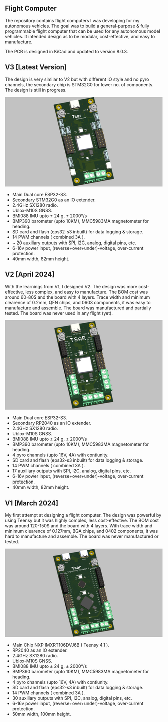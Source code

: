 ## Flight Computer

The repository contains flight computers I was developing for my autonomous vehicles. The goal was to build a general-purpose & fully programmable flight computer that can be used for any autonomous model vehicles. It intended design as to be modular, cost-effective, and easy to manufacture.

The PCB is designed in KiCad and updated to version 8.0.3.

## V3 [Latest Version]

The design is very similar to V2 but with different IO style and no pyro channels, the secondary chip is STM32G0 for lower no. of components. The design is still in progress.

![V3](./assets/v3.png)

- Main Dual core ESP32-S3.
- Secondary STM32G0 as an IO extender.
- 2.4GHz SX1280 radio.
- Ublox-M10S GNSS.
- BMI088 IMU upto ± 24 g, ± 2000°/s
- BMP390 barometer (upto 10KM), MMC5983MA magnetometer for heading.
- SD card and flash (eps32-s3 inbuilt) for data logging & storage.
- 14 PWM channels ( combined 3A ).
- ~ 20 auxiliary outputs with SPI, I2C, analog, digital pins, etc.
- 6-16v power input, (reverse+over+under)-voltage, over-current protection.
- 40mm width, 82mm height.

## V2 [April 2024]

With the learnings from V1, I designed V2. The design was more cost-effective, less complex, and easy to manufacture. The BOM cost was around 60-80$ and the board with 4 layers. Trace width and minimum clearence of 0.2mm, QFN chips, and 0603 components, it was easy to manufacture and assemble. The board was manufactured and partially tested. The board was never used in any flight (yet).

![V2](./assets/v2.png)

- Main Dual core ESP32-S3.
- Secondary RP2040 as an IO extender.
- 2.4GHz SX1280 radio.
- Ublox-M10S GNSS.
- BMI088 IMU upto ± 24 g, ± 2000°/s
- BMP390 barometer (upto 10KM), MMC5983MA magnetometer for heading.
- 4 pyro channels (upto 16V, 4A) with contiunity.
- SD card and flash (eps32-s3 inbuilt) for data logging & storage.
- 14 PWM channels ( combined 3A ).
- 17 auxiliary outputs with SPI, I2C, analog, digital pins, etc.
- 6-16v power input, (reverse+over+under)-voltage, over-current protection.
- 40mm width, 82mm height.

## V1 [March 2024]

My first attempt at designing a flight computer. The design was powerful by using Teensy but it was highly complex, less cost-effective. The BOM cost was around 120-150$ and the board with 4 layers. With trace width and minimum clearence of 0.127mm, BGA chips, and 0402 components, it was hard to manufacture and assemble. The board was never manufactured or tested.

![V1](./assets/v1.png)

- Main Chip NXP IMXRT106DVJ6B ( Teensy 4.1 ).
- RP2040 as an IO extender.
- 2.4GHz SX1280 radio.
- Ublox-M10S GNSS.
- BMI088 IMU upto ± 24 g, ± 2000°/s
- BMP390 barometer (upto 10KM), MMC5983MA magnetometer for heading.
- 4 pyro channels (upto 16V, 4A) with contiunity.
- SD card and flash (eps32-s3 inbuilt) for data logging & storage.
- 14 PWM channels ( combined 3A ).
- 30 auxiliary outputs with SPI, I2C, analog, digital pins, etc.
- 6-16v power input, (reverse+over+under)-voltage, over-current protection.
- 50mm width, 100mm height.
